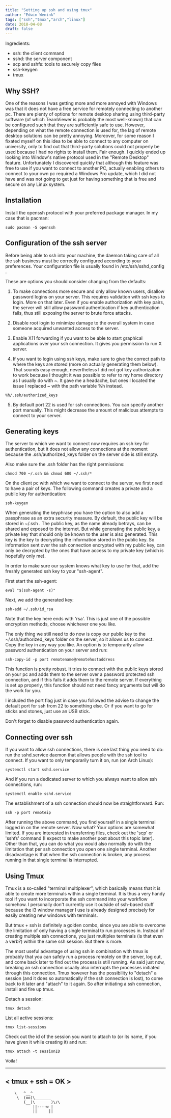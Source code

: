 ```yaml
---
title: "Setting up ssh and using tmux"
author: "Edwin Wenink"
tags: ["ssh","tmux","arch","linux"]
date: 2018-04-08
draft: false
---
```


Ingredients: 

* ssh: the client command
* sshd: the server component
* scp and sshfs: tools to securely copy files
* ssh-keygen
* tmux

## Why SSH?

One of the reasons I was getting more and more annoyed with Windows was that it does not have a free service for remotely connecting to another pc. There are plenty of options for remote desktop sharing using third-party software (of which TeamViewer is probably the most well-known) that can be configured such that they are sufficiently safe to use. However, depending on what the remote connection is used for, the lag of remote desktop solutions can be pretty annoying. Moreover, for some reason I fixated myself on this idea to be able to connect to any computer on university, only to find out that third-party solutions could not properly be used because I had no rights to install them. Fair enough. I quickly ended up looking into Window's native protocol used in the "Remote Desktop" feature. Unfortunately I discovered quickly that although this feature was free to use if you want to connect to another PC, actually enabling others to connect to your own pc required a Windows Pro update, which I did not have and was not going to get just for having something that is free and secure on any Linux system. 

## Installation

Install the openssh protocol with your preferred package manager. In my case that is pacman:

```
sudo pacman -S openssh
```

## Configuration of the ssh server

Before being able to ssh into your machine, the daemon taking care of all the ssh business must be correctly configured according to your preferences. 
Your configuration file is usually found in /etc/ssh/sshd_config .


These are options you should consider changing from the defaults:

1) To make connections more secure and only allow known users, disallow password logins on your server. This requires validation with ssh keys to login. More on that later. Even if you enable authorization with key pairs, the server will still allow password authentication if key authentication fails, thus still exposing the server to brute force attacks.  

2) Disable root login to minimize damage to the overall system in case someone acquired unwanted access to the server. 

3) Enable X11 forwarding if you want to be able to start graphical applications over your ssh connection. It gives you permission to run X server.

4) If you want to login using ssh keys, make sure to give the correct path to where the keys are stored (more on actually generating them below). That sounds easy enough, nevertheless I did not got key authorization to work because I thought it was possible to refer to my home directory as I usually do with ~. It gave me a headache, but ones I located the issue I replaced ~ with the path variable %h instead.

```
%h/.ssh/authorized_keys
```

5) By default port 22 is used for ssh connections. You can specify another port manually. This might decrease the amount of malicious attempts to connect to your server.

## Generating keys

The server to which we want to connect now requires an ssh key for authentication, but it does not allow any connections at the moment because the .ssh/authorized_keys folder on the server side is still empty. 

Also make sure the .ssh folder has the right permissions:

```
chmod 700 ~/.ssh && chmod 600 ~/.ssh/*
```

On the client pc with which we want to connect to the server, we first need to have a pair of keys. The following command creates a private and a public key for authentication:

```
ssh-keygen
```

When generating the keyphrase you have the option to also add a passphrase as an extra security measure. By default, the public key will be stored in ~/.ssh .
The public key, as the name already betrays, can be shared and exposed to the internet. But while generating the public key, a private key that should only be known to the user is also generated. This key is the key to decrypting the information stored in the public key. So information sent over the ssh connection encrypted with my public key, can only be decrypted by the ones that have access to my private key (which is hopefully only me). 

In order to make sure our system knows what key to use for that, add the freshly generated ssh key to your "ssh-agent". 

First start the ssh-agent:

```
eval "$(ssh-agent -s)"
```

Next, we add the generated key:

```
ssh-add ~/.ssh/id_rsa
```

Note that the key here ends with 'rsa'. This is just one of the possible encryption methods, choose whichever one you like. 

The only thing we still need to do now is copy our public key to the ~/.ssh/authorized_keys folder on the server, so it allows us to connect. Copy the key in any way you like. An option is to temporarily allow password authentication on your server and run:

```
ssh-copy-id -p port remotename@remotehostaddress
```

This function is pretty robust. It tries to connect with the public keys stored on your pc and adds them to the server over a password protected ssh connection, and if this fails it adds them to the remote server. If everything is set up properly, this function should not need fancy arguments but will do the work for you.

I included the port flag just in case you followed the advise to change the default port for ssh from 22 to something else. 
Or if you want to go for sticks and stones, just use an USB stick. 

Don't forget to disable password authentication again.

## Connecting over ssh

If you want to allow ssh connections, there is one last thing you need to do: run the sshd.service daemon that allows people with the ssh tool to connect. If you want to only temporarily turn it on, run (on Arch Linux):

```
systemctl start sshd.service
```

And if you run a dedicated server to which you always want to allow ssh connections, run:

```
systemctl enable sshd.service
```

The establishment of a ssh connection should now be straightforward. Run:

```
ssh -p port remoteip
```

After running the above command, you find yourself in a single terminal logged in on the remote server. Now what? Your options are somewhat limited. If you are interested in transferring files, check out the 'scp' or 'sshfs' command (I expect to make another post about this topic later). Other than that, you can do what you would also normally do with the limitation that per ssh connection you open one single terminal. Another disadvantage is that when the ssh connection is broken, any process running in that single terminal is interrupted. 

## Using Tmux

Tmux is a so-called "terminal multiplexer", which basically means that it is able to create more terminals within a single terminal. It is thus a very handy tool if you want to incorporate the ssh command into your workflow somehow. I personally don't currently use it outside of ssh-based stuff because the i3 window manager I use is already designed precisely for easily creating new windows with terminals. 

But tmux + ssh is definitely a golden combo, since you are able to overcome the limitation of only having a single terminal to run processes in. Instead of creating multiple ssh connections, you just multiplex terminals (is that even a verb?) within the same ssh session. But there is more.

The most useful advantage of using ssh in combination with tmux is probably that you can safely run a process remotely on the server, log out, and come back later to find out the process is still running. As said just now, breaking an ssh connection usually also interrupts the processes initiated through this connection. Tmux however has the possibility to "detach" a session (and it does so automatically if the ssh connection is lost), to come back to it later and "attach" to it again.
So after initiating a ssh connection, install and fire up tmux.

Detach a session:

```
tmux detach
```

List all active sessions:

```
tmux list-sessions
```

Check out the id of the session you want to attach to (or its name, if you have given it while creating it) and run:

```
tmux attach -t sessionID
```

Voila!

 __________________ 
< tmux + ssh = OK >
 ------------------ 
        \   ^__^
         \  (oo)\_______
            (__)\       )\/\
                ||----w |
                ||     ||
